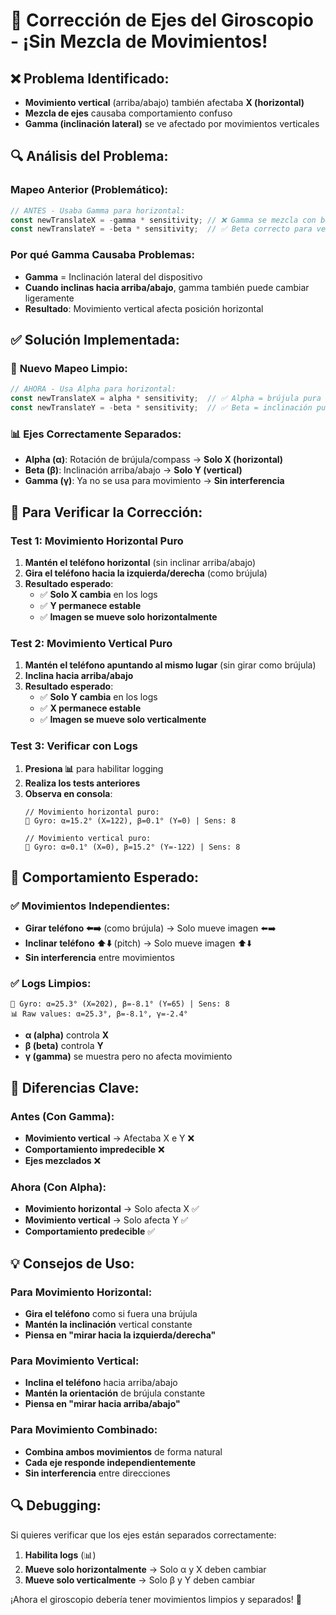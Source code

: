 # 🎯 Corrección de Ejes del Giroscopio - ¡Sin Mezcla de Movimientos!

## ❌ **Problema Identificado:**
- **Movimiento vertical** (arriba/abajo) también afectaba **X (horizontal)**
- **Mezcla de ejes** causaba comportamiento confuso
- **Gamma (inclinación lateral)** se ve afectado por movimientos verticales

## 🔍 **Análisis del Problema:**

### **Mapeo Anterior (Problemático):**
```javascript
// ANTES - Usaba Gamma para horizontal:
const newTranslateX = -gamma * sensitivity; // ❌ Gamma se mezcla con beta
const newTranslateY = -beta * sensitivity;  // ✅ Beta correcto para vertical
```

### **Por qué Gamma Causaba Problemas:**
- **Gamma** = Inclinación lateral del dispositivo
- **Cuando inclinas hacia arriba/abajo**, gamma también puede cambiar ligeramente
- **Resultado**: Movimiento vertical afecta posición horizontal

## ✅ **Solución Implementada:**

### 🎯 **Nuevo Mapeo Limpio:**
```javascript
// AHORA - Usa Alpha para horizontal:
const newTranslateX = alpha * sensitivity;  // ✅ Alpha = brújula pura (yaw)
const newTranslateY = -beta * sensitivity;  // ✅ Beta = inclinación pura (pitch)
```

### 📊 **Ejes Correctamente Separados:**
- **Alpha (α)**: Rotación de brújula/compass → **Solo X (horizontal)**
- **Beta (β)**: Inclinación arriba/abajo → **Solo Y (vertical)**
- **Gamma (γ)**: Ya no se usa para movimiento → **Sin interferencia**

## 🧪 **Para Verificar la Corrección:**

### **Test 1: Movimiento Horizontal Puro**
1. **Mantén el teléfono horizontal** (sin inclinar arriba/abajo)
2. **Gira el teléfono hacia la izquierda/derecha** (como brújula)
3. **Resultado esperado**:
   - ✅ **Solo X cambia** en los logs
   - ✅ **Y permanece estable**
   - ✅ **Imagen se mueve solo horizontalmente**

### **Test 2: Movimiento Vertical Puro**
1. **Mantén el teléfono apuntando al mismo lugar** (sin girar como brújula)
2. **Inclina hacia arriba/abajo**
3. **Resultado esperado**:
   - ✅ **Solo Y cambia** en los logs
   - ✅ **X permanece estable**
   - ✅ **Imagen se mueve solo verticalmente**

### **Test 3: Verificar con Logs**
1. **Presiona 📊** para habilitar logging
2. **Realiza los tests anteriores**
3. **Observa en consola**:
   ```
   // Movimiento horizontal puro:
   🔄 Gyro: α=15.2° (X=122), β=0.1° (Y=0) | Sens: 8
   
   // Movimiento vertical puro:
   🔄 Gyro: α=0.1° (X=0), β=15.2° (Y=-122) | Sens: 8
   ```

## 📱 **Comportamiento Esperado:**

### ✅ **Movimientos Independientes:**
- **Girar teléfono ⬅️➡️** (como brújula) → Solo mueve imagen ⬅️➡️
- **Inclinar teléfono ⬆️⬇️** (pitch) → Solo mueve imagen ⬆️⬇️
- **Sin interferencia** entre movimientos

### ✅ **Logs Limpios:**
```
🔄 Gyro: α=25.3° (X=202), β=-8.1° (Y=65) | Sens: 8
📊 Raw values: α=25.3°, β=-8.1°, γ=-2.4°
```
- **α (alpha)** controla **X**
- **β (beta)** controla **Y**
- **γ (gamma)** se muestra pero no afecta movimiento

## 🎯 **Diferencias Clave:**

### **Antes (Con Gamma):**
- **Movimiento vertical** → Afectaba X e Y ❌
- **Comportamiento impredecible** ❌
- **Ejes mezclados** ❌

### **Ahora (Con Alpha):**
- **Movimiento horizontal** → Solo afecta X ✅
- **Movimiento vertical** → Solo afecta Y ✅
- **Comportamiento predecible** ✅

## 💡 **Consejos de Uso:**

### **Para Movimiento Horizontal:**
- **Gira el teléfono** como si fuera una brújula
- **Mantén la inclinación** vertical constante
- **Piensa en "mirar hacia la izquierda/derecha"**

### **Para Movimiento Vertical:**
- **Inclina el teléfono** hacia arriba/abajo
- **Mantén la orientación** de brújula constante
- **Piensa en "mirar hacia arriba/abajo"**

### **Para Movimiento Combinado:**
- **Combina ambos movimientos** de forma natural
- **Cada eje responde independientemente**
- **Sin interferencia** entre direcciones

## 🔍 **Debugging:**
Si quieres verificar que los ejes están separados correctamente:
1. **Habilita logs** (📊)
2. **Mueve solo horizontalmente** → Solo α y X deben cambiar
3. **Mueve solo verticalmente** → Solo β y Y deben cambiar

¡Ahora el giroscopio debería tener movimientos limpios y separados! 🎉
